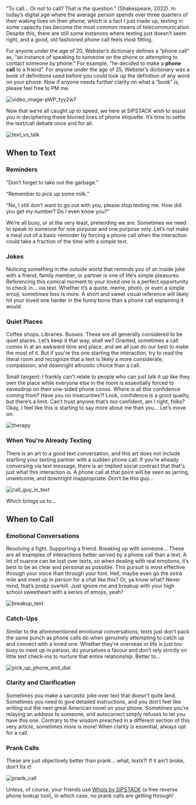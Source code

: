 “To call… Or _not_ to call? That is the question.” (Shakespeare, 2022). In today’s digital age where the average person spends over three quarters of their waking lives on their phone, which is a fact I just made up, texting in some capacity has become the most common means of telecommunication. Despite this, there are still some instances where texting just doesn’t seem right, and a good, old fashioned phone call feels most fitting.

For anyone under the age of 20, Webster’s dictionary defines a “phone call” as, “an instance of speaking to someone on the phone or attempting to contact someone by phone.” For example, "he decided to make a **phone call** to a friend”. For anyone under the age of 25, Webster’s dictionary was a book of definitions used before you could look up the definition of any word on your phone. Now if anyone needs further clarity on what a “book” is, please feel free to PM me.

![video_image-pWP_fyy2w7](./video_image-pWP_fyy2w7.jpeg)

Now that we’re all caught up to speed, we here at SIPSTACK wish to assist you in deciphering these blurred lines of phone etiquette. It’s time to settle the text/call debate once and for all.

![text_vs_talk](./text_vs_talk.jpeg)

## When to Text

### Reminders

“Don’t forget to take out the garbage.”

“Remember to pick up some milk.”

“No, I still don’t want to go out with you, please stop texting me. How did you get my number? Do I even know you?”

We’re all busy, or at the very least, pretending we are. Sometimes we need to speak to someone for one purpose and one purpose only. Let’s not make a meal out of a basic reminder by forcing a phone call when the interaction could take a fraction of the time with a simple text.

### Jokes

Noticing something in the outside world that reminds you of an inside joke with a friend, family member, or partner is one of life’s simple pleasures. Referencing this comical moment to your loved one is a perfect opportunity to check in... via text. Whether it’s a quote, meme, photo, or even a simple emoji, sometimes less is more. A short and sweet visual reference will likely hit your loved one harder in the funny bone than a phone call explaining it would.

### Quiet Places

Coffee shops. Libraries. Busses. These are all generally considered to be quiet places. Let’s keep it that way, shall we? Granted, sometimes a call comes in at an awkward time and place, and we all just do our best to make the most of it. But if you're the one starting the interaction, try to read the literal room and recognize that a text is likely a more considerate, compassion, and downright altruistic choice than a call.

Small tangent: I frankly can't relate to people who can just talk it up like they own the place while everyone else in the room is essentially forced to eavesdrop on their one-sided phone convo. Where is all this confidence coming from? Have you no insecurities?! Look, confidence is a good quality, but there’s a limit. Can’t trust anyone that’s _too_ confident, am I right, folks? Okay, I feel like this is starting to say more about me than you… Let’s move on.

![therapy](./therapy.jpeg)

### When You're Already Texting

There is an art to a good text conversation, and this art does not include startling your texting partner with a sudden phone call. If you’re already conversing via text message, there is an implied social contract that that's just what this interaction is. A phone call at that point will be seen as jarring, unwelcome, and downright inappropriate. Don’t be this guy...

![call_guy_in_text](./call_guy_in_text.jpeg)

Which brings us to...

## When to Call

### Emotional Conversations

Resolving a fight. Supporting a friend. Breaking up with someone… These are all examples of interactions better served by a phone call than a text. A lot of nuance can be lost over texts, so when dealing with real emotions, it’s best to be as clear and personal as possible. This pursuit is most effective through your voice than through your font. Hell, maybe even go the extra mile and meet up in person for a chat like this? Or, ya know what? Never mind, that’s probz overkill. Just ignore me and breakup with your high school sweetheart with a series of emojis, yeah?

![breakup_text](./breakup_text.jpeg)

### Catch-Ups

Similar to the aforementioned emotional conversations, texts just don’t pack the same punch as phone calls do when genuinely attempting to catch up and connect with a loved one. Whether they’re overseas or life is just too busy to meet up in person, do yourselves a favour and don’t rely strictly on little text check-ins to nurture that entire relationship. Better to…

![pick_up_phone_and_dial](./pick_up_phone_and_dial.jpeg)

### Clarity and Clarification

Sometimes you make a sarcastic joke over text that doesn’t quite land. Sometimes you need to give detailed instructions, and you don’t feel like writing out the next great American novel on your phone. Sometimes you’re relaying an address to someone, and autocorrect simply refuses to let you have this one. Contrary to the wisdom preached in a different section of this very article, sometimes _more_ is more! When clarity is essential, always opt for a call.

### Prank Calls

These are just objectively better than prank… what, _texts_?! If it ain’t broke, don’t fix it!

![prank_call](./prank_call.jpeg)

Unless, of course, your friends use [Whois by SIPSTACK](https://whois.sipstack.com/) (a free reverse phone lookup tool), in which case, no prank calls are getting through!
